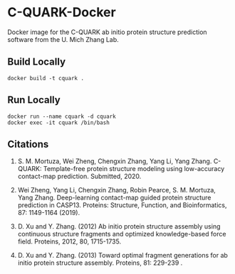 # C-QUARK-Docker
Docker image for the C-QUARK ab initio protein structure prediction software from the U. Mich Zhang Lab.


## Build Locally
```
docker build -t cquark .
```

## Run Locally
```
docker run --name cquark -d cquark
docker exec -it cquark /bin/bash
```


## Citations
1. S. M. Mortuza, Wei Zheng, Chengxin Zhang, Yang Li, Yang Zhang. C-QUARK: Template-free protein structure modeling using low-accuracy contact-map prediction. Submitted, 2020.

2. Wei Zheng, Yang Li, Chengxin Zhang, Robin Pearce, S. M. Mortuza, Yang Zhang. Deep-learning contact-map guided protein structure prediction in CASP13. Proteins: Structure, Function, and Bioinformatics, 87: 1149-1164 (2019).

3. D. Xu and Y. Zhang. (2012) Ab initio protein structure assembly using continuous structure fragments and optimized knowledge-based force field. Proteins, 2012, 80, 1715-1735. 

4. D. Xu and Y. Zhang. (2013) Toward optimal fragment generations for ab initio protein structure assembly. Proteins, 81: 229-239 . 

